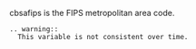 cbsafips is the FIPS metropolitan area code.

```eval_rst
.. warning::
  This variable is not consistent over time.
```
